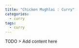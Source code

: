 ```yaml
---
title: "Chicken Mughlai : Curry"
categories:
  - curry
tags:
  - curry
---
```



TODO > Add content here
